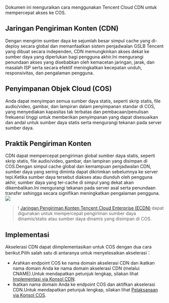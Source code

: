 
Dokumen ini menguraikan cara menggunakan Tencent Cloud CDN untuk mempercepat akses ke COS.


## Jaringan Pengiriman Konten (CDN)
Dengan mengirim sumber daya ke sejumlah besar simpul cache yang di-deploy secara global dan memanfaatkan sistem penjadwalan GSLB Tencent yang dibuat secara independen, CDN memungkinkan akses dekat ke sumber daya yang diperlukan bagi pengguna akhir.Ini mengurangi penundaan akses yang disebabkan oleh kemacetan jaringan, jarak, dan masalah ISP serta secara efektif meningkatkan kecepatan unduh, responsivitas, dan pengalaman pengguna.


## Penyimpanan Objek Cloud (COS)
Anda dapat menyimpan semua sumber daya statis, seperti skrip statis, file audio/video, gambar, dan lampiran dalam penyimpanan standar di COS, yang menyediakan kapasitas tak terbatas dan pembacaan/penulisan frekuensi tinggi untuk memberikan penyimpanan yang dapat disesuaikan dan andal untuk sumber daya statis serta mengurangi tekanan pada server sumber daya.


## Praktik Pengiriman Konten
CDN dapat mempercepat pengiriman global sumber daya statis, seperti skrip statis, file audio/video, gambar, dan lampiran yang disimpan di COS.Dengan simpul cache global dan kemampuan penjadwalan CDN, sumber daya yang sering diminta dapat dikirimkan sebelumnya ke server tepi.Ketika sumber daya tersebut diakses atau diunduh oleh pengguna akhir, sumber daya yang ter-cache di simpul yang dekat akan dikembalikan.Ini mengurangi tekanan pada server asal serta penundaan transfer sehingga secara signifikan meningkatkan pengalaman pengguna.
![](https://main.qcloudimg.com/raw/6316f3fde6226ad974d0bc17592c1425.png)

>! [Jaringan Pengiriman Konten Tencent Cloud Enterprise (ECDN)](https://intl.cloud.tencent.com/product/ecdn) dapat digunakan untuk mempercepat pengiriman sumber daya dinamis/statis atau sumber daya dinamis yang disimpan di COS.


## Implementasi

Akselerasi CDN dapat diimplementasikan untuk COS dengan dua cara berikut.Pilih salah satu di antaranya untuk menyelesaikan akselerasi：

- Arahkan endpoint COS ke nama domain akselerasi CDN dan ikatkan nama domain Anda ke nama domain akselerasi CDN (melalui CNAME).Untuk mendapatkan petunjuk lengkap, silakan lihat [Implementasi via Konsol CDN](https://intl.cloud.tencent.com/document/product/228/32984).
- Ikatkan nama domain Anda ke endpoint COS dan aktifkan akselerasi CDN.Untuk mendapatkan petunjuk lengkap, silakan lihat [Pelaksanaan via Konsol COS](https://intl.cloud.tencent.com/document/product/228/32985).

